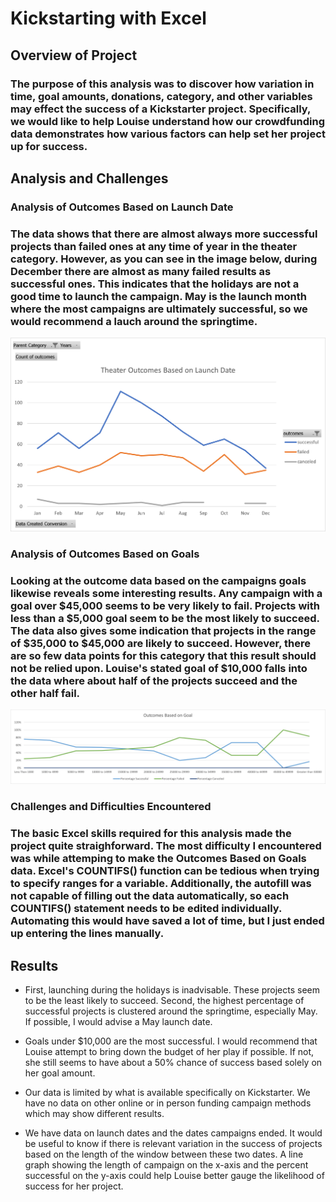 # Kickstarting with Excel

## Overview of Project

### The purpose of this analysis was to discover how variation in time, goal amounts, donations, category, and other variables may effect the success of a Kickstarter project. Specifically, we would like to help Louise understand how our crowdfunding data demonstrates how various factors can help set her project up for success.

## Analysis and Challenges

### **Analysis of Outcomes Based on Launch Date**

### The data shows that there are almost always more successful projects than failed ones at any time of year in the theater category. However, as you can see in the image below, during December there are almost as many failed results as successful ones. This indicates that the holidays are not a good time to launch the campaign. May is the launch month where the most campaigns are ultimately successful, so we would recommend a lauch around the springtime.

![Theater Outcomes Based on Launch Date](\Resources\Theater_Outcomes_vs_Launch.png)

### **Analysis of Outcomes Based on Goals**

### Looking at the outcome data based on the campaigns goals likewise reveals some interesting results. Any campaign with a goal over $45,000 seems to be very likely to fail. Projects with less than a $5,000 goal seem to be the most likely to succeed. The data also gives some indication that projects in the range of $35,000 to $45,000 are likely to succeed. However, there are so few data points for this category that this result should not be relied upon. Louise's stated goal of $10,000 falls into the data where about half of the projects succeed and the other half fail.

![Theater Outcomes Based on Goals](\Resources\Outcomes_vs_Goals.png)

### **Challenges and Difficulties Encountered**

### The basic Excel skills required for this analysis made the project quite straighforward. The most difficulty I encountered was while attemping to make the Outcomes Based on Goals data. Excel's COUNTIFS() function can be tedious when trying to specify ranges for a variable. Additionally, the autofill was not capable of filling out the data automatically, so each COUNTIFS() statement needs to be edited individually. Automating this would have saved a lot of time, but I just ended up entering the lines manually.

## Results

- First, launching during the holidays is inadvisable. These projects seem to be the least likely to succeed. Second, the highest percentage of successful projects is clustered around the springtime, especially May. If possible, I would advise a May launch date.

- Goals under $10,000 are the most successful. I would recommend that Louise attempt to bring down the budget of her play if possible. If not, she still seems to have about a 50% chance of success based solely on her goal amount.

- Our data is limited by what is available specifically on Kickstarter. We have no data on other online or in person funding campaign methods which may show different results.

- We have data on launch dates and the dates campaigns ended. It would be useful to know if there is relevant variation in the success of projects based on the length of the window between these two dates. A line graph showing the length of campaign on the x-axis and the percent successful on the y-axis could help Louise better gauge the likelihood of success for her project.
